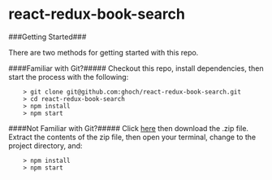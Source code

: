 # react-redux-book-search

###Getting Started###

There are two methods for getting started with this repo.

####Familiar with Git?#####
Checkout this repo, install dependencies, then start the process with the following:

```
	> git clone git@github.com:ghoch/react-redux-book-search.git
	> cd react-redux-book-search
	> npm install
	> npm start
```

####Not Familiar with Git?#####
Click [here](https://github.com/ghoch/react-redux-book-search/releases) then download the .zip file.  Extract the contents of the zip file, then open your terminal, change to the project directory, and:

```
	> npm install
	> npm start
```
